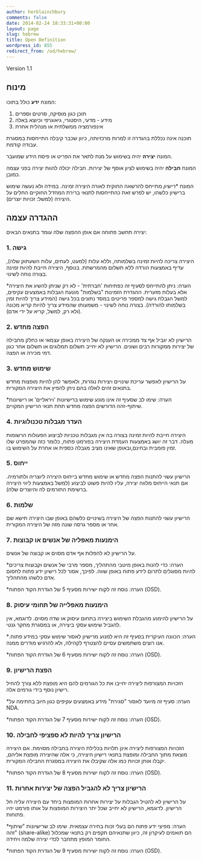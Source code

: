 ```yaml
---
author: herblainchbury
comments: false
date: 2014-02-24 18:33:31+00:00
layout: page
slug: hebrew
title: Open Definition
wordpress_id: 855
redirect_from: /od/hebrew/
---
```


Version 1.1

## מינוח

המונח **ידע** כולל בתוכו:

1. תוכן כגון מוסיקה, סרטים וספרים
2. מידע - מדעי, היסטורי, גיאוגרפי וכיוצא באלה
3. אינפורמציה ממשלתית או מנהלית אחרת

תוכנה אינה נכללת בהגדרה זו למרות מרכזיותה, כיוון שכבר קיבלה התייחסות במסגרת עבודה קודמת.

המונח **יצירה** יהיה בשימוש על מנת לתאר את הפריט או פיסת הידע שמועבר.

המונח **חבילה** יהיה בשימוש לציון אוסף של יצירות.
חבילה יכולה להוות יצירה בפני עצמה כמובן.

המונח **רישיון* מתייחס להרשאה החוקית לאורה היצירה זמינה.
במידה ולא נעשה שימוש ברישיון כלשהו, יש לפרש זאת כהתייחסות לתנאי ברירת המחדל החוקיים
החלים על היצירה (למשל: זכויות יוצרים).

## ההגדרה עצמה

יצירה תחשב פתוחה אם אופן ההפצה שלה עומד בתנאים הבאים:

### 1. גישה

היצירה צריכה להיות זמינה בשלמותה, וללא עלות (למעט, לעתים, עלות השעתוק שלה),
עדיף באמצעות הורדה ללא תשלום מהמרשתת.
בנוסף, היצירה חייבת להיות זמינה בצורה נוחה לשינוי.

*הערה: ניתן להתייחס לסעיף זה כפתיחות 'חברתית' - לא רק שניתן להשיג את היצירה אלא בעלות מזערית.
ההגדרת הזמינות "בשלמות" מונעת הגבלות באמצעים עקיפים, למשל הגבלת גישה למספר פריטים במסד נתונים בכל גישה
(המידע צריך להיות זמין בשלמותו להורדה). בצורה נוחה לשינוי - משמעותו שהמידע צריך להיות קריא מכונה (ולא רק, למשל, קריא על ידי אדם).
### 2. הפצה מחדש

הרישיון לא יגביל אף צד ממכירה או הענקה של היצירה באופן עצמאי או כחלק מחבילה של יצירות
ממקורות רבים ושונים. הרישיון לא יחייב תשלום תמלוגים או תשלום אחר כגון דמי מכירה או הפצה.

### 3. שימוש מחדש

על הרישיון לאפשר עריכת שינויים ויצירות נגזרות, ולאפשר להן להיות מופצות מחדש בתנאים זהים
לאלה בהם ניתן להפיץ את היצירה המקורית.

*הערה: שימו לב שסעיף זה אינו מונע שימוש ברישיונות 'ויראליים' או רישיונות שיתוף-זהה
הדורשים הפצה מחדש תחת תנאי הרישיון המקויים.

### 4. העדר מגבלות טכנולוגיות

היצירה חייבת להיות זמינה בצורה בה אין מגבלות טכניות לביצוע הפעולות הרשומות מעלה. דבר זה יושג באמצעות
העמדת היצירה בפורמט פתוח, כלומר כזה שהמפרט שלו זמין פומבית ובחינם,ובאופן שאינו מציב מגבלה כספית או אחרת על השימוש בו.

### 5. ייחוס

הרישיון עשוי להתנות הפצה מחדש או שימוש מחדש בייחוס היצירה ליוצריה ולתורמיה.
אם תנאי הייחוס מלווה יצירה, עליו להיות פשוט לביצוע (למשל באמצעות ליווי היצירה ברשימת התורמים לה והיוצרים שלה).

### 6. שלמות

הרישיון עשוי להתנות הפצה של היצירה בשינויים כלשהם באופן שבו היצירה תישא שם אחר או מספר גרסה שונה מזה של היצירה המקורית.

### 7. הימנעות מאפליה של אנשים או קבוצות

על הרישיון לא להפלות אף אדם מסוים או קבוצה של אנשים.

*הערה: כדי להנות באופן מיטבי מהתהליך, מספר מרבי של אנשים וקבוצות צריכים להיות מסוגלים
לתרום לידע פתוח באופן שווה. לפיכך, אסור לכל רישיון ידע פתוח לחסום אדם כלשהו מהתהליך.

*הערה: נוסח זה לקוח ישירות מסעיף 5 של הגדרת הקוד הפתוח (OSD).

### 8. הימנעות מאפלייה של תחומי עיסוק

על הרישיון להימנע מהגבלת השימוש ביצירה בתחום עיסוק או שדה מסוים. לדוגמא, אין להגביל שימוש עסקי
ביצירה, או במסגרת מחקר גנטי.

*הערה: הכוונה העיקרית בסעיף זה היא למנוע מרישיון לאסור שימוש עסקי במידע פתוח.
אנו רוצים משתמשים עסיים להצטרף לקהילה, ולא להרגיש מודרים ממנה.

*הערה: נוסח זה לקוח ישירות מסעיף 6 של הגדרת הקוד הפתוח (OSD).

### 9. הפצת הרישיון

הזכויות המצורפות ליצירה יחייבו את כל הגורמים להם היא מופצת ללא צורך להחיל רישיון נוסף בידי גורמים אלה.

*הערה: סעיף זה מיועד לאסור "סגירת" מידע באמצעים עקיפים כגון חיוב בחתימה על NDA.

*הערה: נוסח זה לקוח ישירות מסעיף 7 של הגדרת הקוד הפתוח (OSD).



### 10. הרישיון צריך להיות לא ספציפי לחבילה

הזכויות המצורפות ליצירה אינן תלויות בכלילת היצירה בחבילה מסוימת.
אם היצירה מוצאת מתוך החבילה ומופצת בתנאי רישיון היצירה,
כי אלה שהיצירה מופצת אליהם, יקבלו אותן זכויות כמו אלה שקיבלו את היצירה
במסגרת החבילה המקורית.

*הערה: נוסח זה לקוח ישירות מסעיף 8 של הגדרת הקוד הפתוח (OSD).

### 11. הרישיון צריך לא להגביל הפצה של יצירות אחרות

על הרישיון לא להטיל הגבלות על יצירות אחרות המופצות ביחד עם היצירה עליה חל הרישיון.
לדוגמא, הרישיון לא יחייב שכל יתר היצירות המופצות על אותו פורמט יהיו פתוחות.

*הערה: מפיצי ידע פתוח הם בעלי זכות בחירה עצמאית. שימו לב שרישיונות "שיתוף זהה" (share-alike)
הם תואמים לעיקרון זה, כיוון שתנאיהם תקפים רק בתנאי שמכלול החומר המופץ מתחבר לכדי יצירה שלמה ויחידה.

*הערה: נוסח זה לקוח ישירות מסעיף 9 של הגדרת הקוד הפתוח (OSD).
